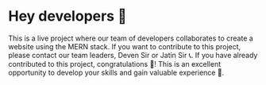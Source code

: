# Hey developers 👋

This is a live project where our team of developers collaborates to create a website using the MERN stack. If you want to contribute to this project, please contact our team leaders, Deven Sir or Jatin Sir 📞. If you have already contributed to this project, congratulations 🎉! This is an excellent opportunity to develop your skills and gain valuable experience 🚀.
